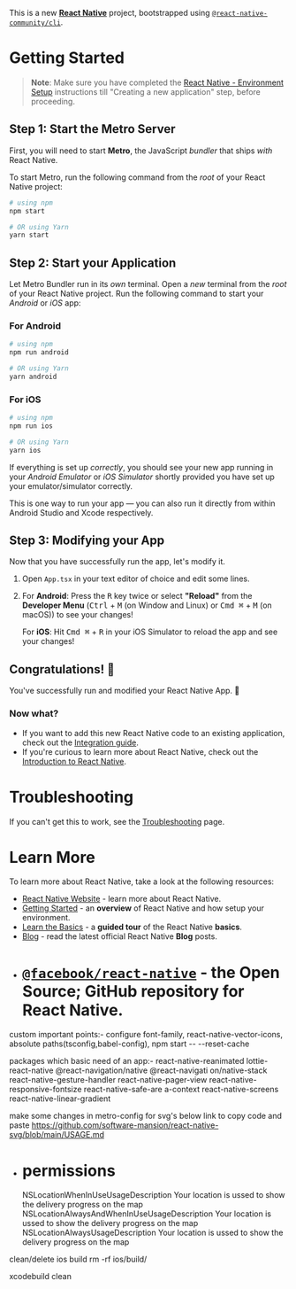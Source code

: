 This is a new [**React Native**](https://reactnative.dev) project, bootstrapped using [`@react-native-community/cli`](https://github.com/react-native-community/cli).

# Getting Started

> **Note**: Make sure you have completed the [React Native - Environment Setup](https://reactnative.dev/docs/environment-setup) instructions till "Creating a new application" step, before proceeding.

## Step 1: Start the Metro Server

First, you will need to start **Metro**, the JavaScript _bundler_ that ships _with_ React Native.

To start Metro, run the following command from the _root_ of your React Native project:

```bash
# using npm
npm start

# OR using Yarn
yarn start
```

## Step 2: Start your Application

Let Metro Bundler run in its _own_ terminal. Open a _new_ terminal from the _root_ of your React Native project. Run the following command to start your _Android_ or _iOS_ app:

### For Android

```bash
# using npm
npm run android

# OR using Yarn
yarn android
```

### For iOS

```bash
# using npm
npm run ios

# OR using Yarn
yarn ios
```

If everything is set up _correctly_, you should see your new app running in your _Android Emulator_ or _iOS Simulator_ shortly provided you have set up your emulator/simulator correctly.

This is one way to run your app — you can also run it directly from within Android Studio and Xcode respectively.

## Step 3: Modifying your App

Now that you have successfully run the app, let's modify it.

1. Open `App.tsx` in your text editor of choice and edit some lines.
2. For **Android**: Press the <kbd>R</kbd> key twice or select **"Reload"** from the **Developer Menu** (<kbd>Ctrl</kbd> + <kbd>M</kbd> (on Window and Linux) or <kbd>Cmd ⌘</kbd> + <kbd>M</kbd> (on macOS)) to see your changes!

   For **iOS**: Hit <kbd>Cmd ⌘</kbd> + <kbd>R</kbd> in your iOS Simulator to reload the app and see your changes!

## Congratulations! :tada:

You've successfully run and modified your React Native App. :partying_face:

### Now what?

- If you want to add this new React Native code to an existing application, check out the [Integration guide](https://reactnative.dev/docs/integration-with-existing-apps).
- If you're curious to learn more about React Native, check out the [Introduction to React Native](https://reactnative.dev/docs/getting-started).

# Troubleshooting

If you can't get this to work, see the [Troubleshooting](https://reactnative.dev/docs/troubleshooting) page.

# Learn More

To learn more about React Native, take a look at the following resources:

- [React Native Website](https://reactnative.dev) - learn more about React Native.
- [Getting Started](https://reactnative.dev/docs/environment-setup) - an **overview** of React Native and how setup your environment.
- [Learn the Basics](https://reactnative.dev/docs/getting-started) - a **guided tour** of the React Native **basics**.
- [Blog](https://reactnative.dev/blog) - read the latest official React Native **Blog** posts.
- # [`@facebook/react-native`](https://github.com/facebook/react-native) - the Open Source; GitHub **repository** for React Native.

custom important points:-
configure
font-family,
react-native-vector-icons,
absolute paths(tsconfig,babel-config),
npm start -- --reset-cache

packages which basic need of an app:-
react-native-reanimated lottie-react-native @react-navigation/native @react-navigati
on/native-stack react-native-gesture-handler react-native-pager-view react-native-responsive-fontsize react-native-safe-are
a-context react-native-screens react-native-linear-gradient

make some changes in metro-config for svg's
below link to copy code and paste
https://github.com/software-mansion/react-native-svg/blob/main/USAGE.md

- # permissions
  <key>NSLocationWhenInUseUsageDescription</key>
  <string>Your location is ussed to show the delivery progress on the map</string>
  <key>NSLocationAlwaysAndWhenInUseUsageDescription</key>
  <string>Your location is ussed to show the delivery progress on the map</string>
  <key>NSLocationAlwaysUsageDescription</key>
  <string>Your location is ussed to show the delivery progress on the map</string>

clean/delete ios build
rm -rf ios/build/

xcodebuild clean

